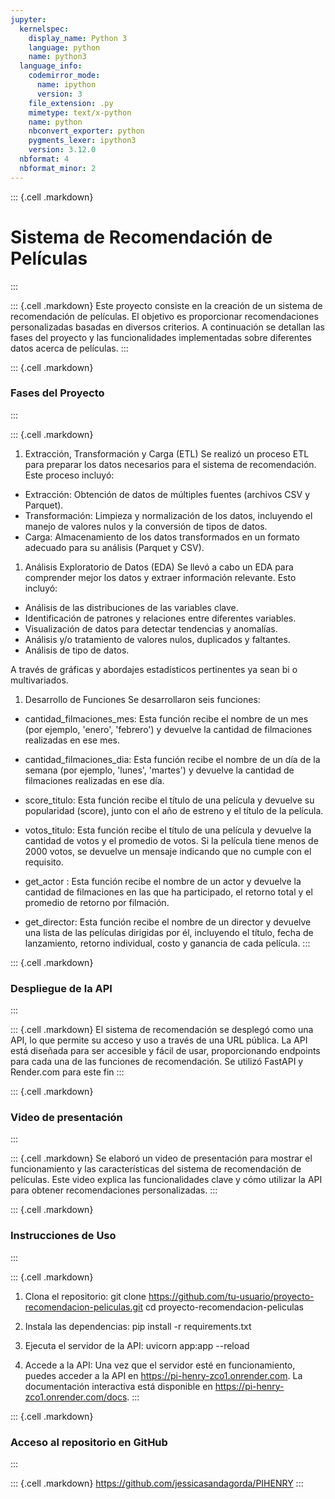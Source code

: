```yaml
---
jupyter:
  kernelspec:
    display_name: Python 3
    language: python
    name: python3
  language_info:
    codemirror_mode:
      name: ipython
      version: 3
    file_extension: .py
    mimetype: text/x-python
    name: python
    nbconvert_exporter: python
    pygments_lexer: ipython3
    version: 3.12.0
  nbformat: 4
  nbformat_minor: 2
---
```


::: {.cell .markdown}
# Sistema de Recomendación de Películas
:::

::: {.cell .markdown}
Este proyecto consiste en la creación de un sistema de recomendación de
películas. El objetivo es proporcionar recomendaciones personalizadas
basadas en diversos criterios. A continuación se detallan las fases del
proyecto y las funcionalidades implementadas sobre diferentes datos
acerca de películas.
:::

::: {.cell .markdown}
### Fases del Proyecto
:::

::: {.cell .markdown}
1.  Extracción, Transformación y Carga (ETL) Se realizó un proceso ETL
    para preparar los datos necesarios para el sistema de recomendación.
    Este proceso incluyó:

-   Extracción: Obtención de datos de múltiples fuentes (archivos CSV y
    Parquet).
-   Transformación: Limpieza y normalización de los datos, incluyendo el
    manejo de valores nulos y la conversión de tipos de datos.
-   Carga: Almacenamiento de los datos transformados en un formato
    adecuado para su análisis (Parquet y CSV).

1.  Análisis Exploratorio de Datos (EDA) Se llevó a cabo un EDA para
    comprender mejor los datos y extraer información relevante. Esto
    incluyó:

-   Análisis de las distribuciones de las variables clave.
-   Identificación de patrones y relaciones entre diferentes variables.
-   Visualización de datos para detectar tendencias y anomalías.
-   Análisis y/o tratamiento de valores nulos, duplicados y faltantes.
-   Análisis de tipo de datos.

A través de gráficas y abordajes estadísticos pertinentes ya sean bi o
multivariados.

1.  Desarrollo de Funciones Se desarrollaron seis funciones:

-   cantidad_filmaciones_mes: Esta función recibe el nombre de un mes
    (por ejemplo, \'enero\', \'febrero\') y devuelve la cantidad de
    filmaciones realizadas en ese mes.

-   cantidad_filmaciones_dia: Esta función recibe el nombre de un día de
    la semana (por ejemplo, \'lunes\', \'martes\') y devuelve la
    cantidad de filmaciones realizadas en ese día.

-   score_titulo: Esta función recibe el título de una película y
    devuelve su popularidad (score), junto con el año de estreno y el
    título de la película.

-   votos_titulo: Esta función recibe el título de una película y
    devuelve la cantidad de votos y el promedio de votos. Si la película
    tiene menos de 2000 votos, se devuelve un mensaje indicando que no
    cumple con el requisito.

-   get_actor : Esta función recibe el nombre de un actor y devuelve la
    cantidad de filmaciones en las que ha participado, el retorno total
    y el promedio de retorno por filmación.

-   get_director: Esta función recibe el nombre de un director y
    devuelve una lista de las películas dirigidas por él, incluyendo el
    título, fecha de lanzamiento, retorno individual, costo y ganancia
    de cada película.
:::

::: {.cell .markdown}
### Despliegue de la API
:::

::: {.cell .markdown}
El sistema de recomendación se desplegó como una API, lo que permite su
acceso y uso a través de una URL pública. La API está diseñada para ser
accesible y fácil de usar, proporcionando endpoints para cada una de las
funciones de recomendación. Se utilizó FastAPI y Render.com para este
fin
:::

::: {.cell .markdown}
### Video de presentación
:::

::: {.cell .markdown}
Se elaboró un video de presentación para mostrar el funcionamiento y las
características del sistema de recomendación de películas. Este video
explica las funcionalidades clave y cómo utilizar la API para obtener
recomendaciones personalizadas.
:::

::: {.cell .markdown}
### Instrucciones de Uso
:::

::: {.cell .markdown}
1.  Clona el repositorio: git clone
    <https://github.com/tu-usuario/proyecto-recomendacion-peliculas.git>
    cd proyecto-recomendacion-peliculas

2.  Instala las dependencias: pip install -r requirements.txt

3.  Ejecuta el servidor de la API: uvicorn app:app \--reload

4.  Accede a la API: Una vez que el servidor esté en funcionamiento,
    puedes acceder a la API en <https://pi-henry-zco1.onrender.com>. La
    documentación interactiva está disponible en
    <https://pi-henry-zco1.onrender.com/docs>.
:::

::: {.cell .markdown}
### Acceso al repositorio en GitHub
:::

::: {.cell .markdown}
<https://github.com/jessicasandagorda/PIHENRY>
:::
